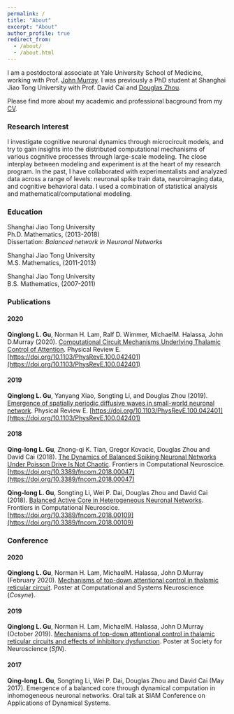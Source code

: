 ```yaml
---
permalink: /
title: "About"
excerpt: "About" 
author_profile: true
redirect_from: 
  - /about/
  - /about.html
---
```

I am a postdoctoral associate at Yale University School of Medicine, working with Prof. [John Murray](https://medicine.yale.edu/lab/murray/). I was previously a PhD student at Shanghai Jiao Tong University with Prof. David Cai and [Douglas Zhou](https://ins.sjtu.edu.cn/people/zdz/).

Please find more about my academic and professional bacground from my [CV](../files/CV_QinglongGu.pdf).

### Research Interest

I investigate cognitive neuronal dynamics through microcircuit models, and try to gain insights into the distributed computational mechanisms of various cognitive processes through large-scale modeling. The close interplay between modeling and experiment is at the heart of my research program. In the past, I have collaborated with experimentalists and analyzed data across a range of levels: neuronal spike train data,
neuroimaging data, and cognitive behavioral data. I used a combination of statistical analysis and mathematical/computational modeling. 



### Education

Shanghai Jiao Tong University<br/>
Ph.D. Mathematics, (2013-2018)<br/>
Dissertation: _Balanced network in Neuronal Networks_

Shanghai Jiao Tong University<br/>
M.S. Mathematics, (2011-2013)<br/>

Shanghai Jiao Tong University<br/>
B.S. Mathematics, (2007-2011)<br/>


### Publications
#### 2020
**Qinglong L. Gu**, Norman H. Lam, Ralf D. Wimmer, MichaelM. Halassa, John D.Murray (2020). [Computational Circuit Mechanisms Underlying Thalamic Control of Attention](..//files//publications//GuQL-etal-thalamusTopDown-2020.pdf). Physical Review E. [https://doi.org/10.1103/PhysRevE.100.042401](https://doi.org/10.1103/PhysRevE.100.042401)

#### 2019
**Qinglong L. Gu**, Yanyang Xiao, Songting Li, and Douglas Zhou (2019). [Emergence of spatially periodic diffusive waves in small-world neuronal network](..//files//publications//GuQL-etal-DiffusiveWave-2019.pdf). Physical Review E. [https://doi.org/10.1103/PhysRevE.100.042401](https://doi.org/10.1103/PhysRevE.100.042401)

#### 2018
**Qing-long L. Gu**, Zhong-qi K. Tian, Gregor Kovacic, Douglas Zhou and David Cai (2018). [The Dynamics of Balanced Spiking Neuronal Networks Under Poisson Drive Is Not Chaotic](..//files//publications//GuQL-etal-NonChaotic-Balanced-Network-2018.pdf). Frontiers in Computational Neuroscice. [https://doi.org/10.3389/fncom.2018.00047](https://doi.org/10.3389/fncom.2018.00047)

**Qing-long L. Gu**, Songting Li, Wei P. Dai, Douglas Zhou and David Cai (2018). [Balanced Active Core in Heterogeneous Neuronal Networks](../files/publications/GuQL-etal-BalancedCore-2018.pdf). Frontiers in Computational Neuroscice. [https://doi.org/10.3389/fncom.2018.00109](https://doi.org/10.3389/fncom.2018.00109)




### Conference
#### 2020
**Qinglong L. Gu**, Norman H. Lam, MichaelM. Halassa, John D.Murray (February 2020). [Mechanisms of top-down attentional control in thalamic reticular circuit](../files/abstracts/2020Cosyne-Gu_etal/cosyne_2020_Poster_QinglongGu_NormanLam.pdf). Poster at Computational and Systems Neuroscience (_Cosyne_).

#### 2019
**Qinglong L. Gu**, Norman H. Lam, MichaelM. Halassa, John D.Murray (October 2019). [Mechanisms of top-down attentional control in thalamic
reticular circuits and effects of inhibitory dysfunction](../files/abstracts/2019SFN-Gu_etal/SfN_2019_Poster_QinglongGu_NormanLam.pdf). Poster at Society for Neuroscience (_SfN_).

#### 2017
**Qing-long L. Gu**, Songting Li, Wei P. Dai, Douglas Zhou and David Cai (May 2017). Emergence of a balanced core through dynamical computation in inhomogeneous neuronal networks. Oral talk at SIAM Conference on Applications of Dynamical Systems.











